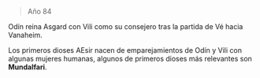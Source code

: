 > Año 84

Odín reina Asgard con Vili como su consejero tras la partida de Vé hacia Vanaheim.

Los primeros dioses AEsir nacen de emparejamientos de Odín y Vili con algunas mujeres humanas, algunos de primeros dioses más relevantes son **Mundalfari**.